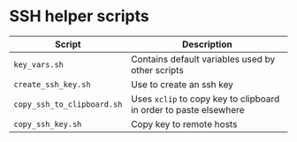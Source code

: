 # SSH helper scripts

| Script                     | Description |
| ------                     | ----------- |
| `key_vars.sh`              | Contains default variables used by other scripts |
| `create_ssh_key.sh`        | Use to create an ssh key |
| `copy_ssh_to_clipboard.sh` | Uses `xclip` to copy key to clipboard in order to paste elsewhere |
| `copy_ssh_key.sh`          | Copy key to remote hosts |
